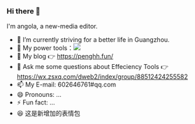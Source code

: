### Hi there 👋

I'm angola, a new-media editor.    

- 🔭 I’m currently striving for a better life in Guangzhou.     
- 🔧 My power tools：![](https://img.shields.io/badge/写作工具-VS%20Code-007ACC?style=plastic&logo=visual-studio-code)    
- 🤔 My blog 👉 https://penghh.fun/         
- 💬 Ask me some questions about Effeciency Tools 👉 https://wx.zsxq.com/dweb2/index/group/88512424255582
- 📫 My E-mail: 602646761#qq.com      
- 😄 Pronouns: ...
- ⚡ Fun fact: ...
- :satisfied: 这是新增加的表情包       



<!--
**phh95/phh95** is a ✨ _special_ ✨ repository because its `README.md` (this file) appears on your GitHub profile.

Here are some ideas to get you started:

- 🔭 I’m currently working on ...
- 🌱 I’m currently learning ...
- 👯 I’m looking to collaborate on ...
- 🤔 I’m looking for help with ...
- 💬 Ask me about ...
- 📫 How to reach me: ...
- 😄 Pronouns: ...
- ⚡ Fun fact: ...
-->
